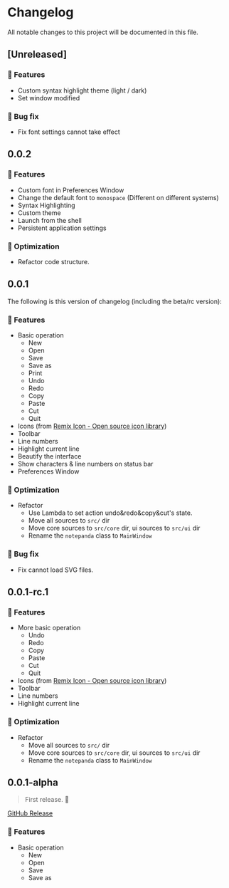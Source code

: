 # Changelog

All notable changes to this project will be documented in this file.

## [Unreleased]

### 🌵 Features

- Custom syntax highlight theme (light / dark)
- Set window modified

### 🐞 Bug fix

- Fix font settings cannot take effect

## 0.0.2

### 🌵 Features

- Custom font in Preferences Window
- Change the default font to `monospace` (Different on different systems)
- Syntax Highlighting
- Custom theme
- Launch from the shell
- Persistent application settings

### 🦋 Optimization

- Refactor code structure.

## 0.0.1

The following is this version of changelog (including the beta/rc version):

### 🌵 Features

- Basic operation
  - New
  - Open
  - Save
  - Save as
  - Print
  - Undo
  - Redo
  - Copy
  - Paste
  - Cut
  - Quit
- Icons (from [Remix Icon - Open source icon library](https://remixicon.com/))
- Toolbar
- Line numbers
- Highlight current line
- Beautify the interface
- Show characters & line numbers on status bar
- Preferences Window

### 🦋 Optimization

- Refactor
  - Use Lambda to set action undo&redo&copy&cut's state.
  - Move all sources to `src/` dir
  - Move core sources to `src/core` dir, ui sources to `src/ui` dir
  - Rename the `notepanda` class to `MainWindow`

### 🐞 Bug fix

- Fix cannot load SVG files.

## 0.0.1-rc.1

### 🌵 Features

- More basic operation
  - Undo
  - Redo
  - Copy
  - Paste
  - Cut
  - Quit
- Icons (from [Remix Icon - Open source icon library](https://remixicon.com/))
- Toolbar
- Line numbers
- Highlight current line

### 🦋 Optimization

- Refactor
  - Move all sources to `src/` dir
  - Move core sources to `src/core` dir, ui sources to `src/ui` dir
  - Rename the `notepanda` class to `MainWindow`

## 0.0.1-alpha

> First release. :beers:

[GitHub Release](https://github.com/ChungZH/notepanda/releases/tag/v0.0.1-alpha)

### 🌵 Features

- Basic operation
  - New
  - Open
  - Save
  - Save as
